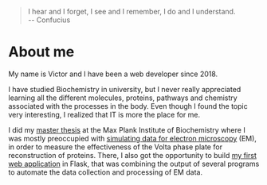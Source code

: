 > I hear and I forget, I see and I remember, I do and I understand.
> <br>
> -- Confucius

# About me

My name is Victor and I have been a web developer since 2018.

I have studied Biochemistry in university, but I never really appreciated learning all the different molecules, proteins, pathways and chemistry associated with the processes in the body.
Even though I found the topic very interesting, I realized that IT is more the place for me.

I did my [master thesis](https://github.com/ViggieM/MasterThesis) at the Max Plank Institute of Biochemistry where I was mostly preoccupied with [simulating data for electron microscopy](https://github.com/ViggieM/TEM-Simulator) (EM), in order to measure the effectiveness of the Volta phase plate for reconstruction of proteins.
There, I also got the opportunity to build [my first web application](https://github.com/ViggieM/MPIApp) in Flask, that was combining the output of several programs to automate the data collection and processing of EM data.
